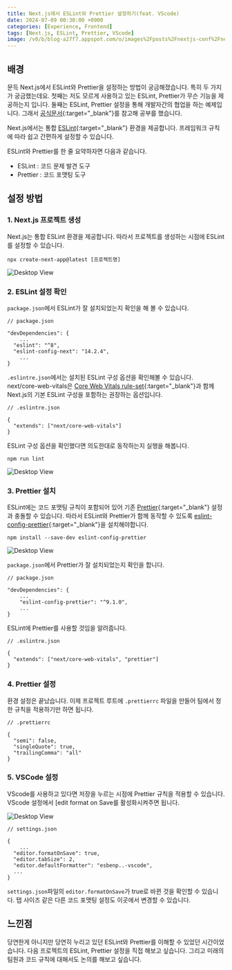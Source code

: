 ```yaml
---
title: Next.js에서 ESLint와 Prettier 설정하기(feat. VScode)
date: 2024-07-09 00:30:00 +0900
categories: [Experience, Frontend]
tags: [Next.js, ESLint, Prettier, VScode]
image: /v0/b/blog-a27f7.appspot.com/o/images%2Fposts%2Fnextjs-conf%2Fnextjs.png?alt=media&token=09247773-9707-4dd1-b3ca-3fe7f943497a
---
```


## 배경
문득 Next.js에서 ESLint와 Prettier을 설정하는 방법이 궁금해졌습니다. 특히 두 가지가 궁금했는데요. 첫째는 저도 모르게 사용하고 있는 ESLint, Prettier가 무슨 기능을 제공하는지 입니다. 둘째는 ESLint, Prettier 설정을 통해 개발자간의 협업을 하는 예제입니다. 그래서 [공식문서](https://nextjs.org/docs/app/building-your-application/configuring/eslint){:target="\_blank"}를 참고해 공부를 했습니다.

Next.js에서는 통합 [ESLint](https://eslint.org/){:target="\_blank"} 환경을 제공합니다. 프레임워크 규칙에 따라 쉽고 간편하게 설정할 수 있습니다.

ESLint와 Prettier를 한 줄 요약하자면 다음과 같습니다.
- ESLint : 코드 문제 발견 도구
- Prettier : 코드 포맷팅 도구

## 설정 방법

### 1. Next.js 프로젝트 생성
Next.js는 통합 ESLint 환경을 제공합니다. 따라서 프로젝트를 생성하는 시점에 ESLint를 설정할 수 있습니다.

```shell
npx create-next-app@latest [프로젝트명]
```

![Desktop View](https://firebasestorage.googleapis.com/v0/b/blog-a27f7.appspot.com/o/images%2Fposts%2Fnextjs-eslint-and-prettier%2Fimage-1.png?alt=media&token=ee532642-691a-4b9f-8b1c-d3f6b9519cc8)

### 2. ESLint 설정 확인
`package.json`에서 ESLint가 잘 설치되었는지 확인을 해 볼 수 있습니다.

```react
// package.json

"devDependencies": {
	...
  "eslint": "^8",
  "eslint-config-next": "14.2.4",
	...
}
```

`.eslintre.json`에서는 설치된 ESLint 구성 옵션을 확인해볼 수 있습니다. next/core-web-vitals은 [Core Web Vitals rule-set](https://web.dev/articles/vitals?hl=ko){:target="\_blank"}과 함께 Next.js의 기본 ESLint 구성을 포함하는 권장하는 옵션입니다.

```react
// .eslintre.json

{
  "extends": ["next/core-web-vitals"]
}
```

ESLint 구성 옵션을 확인했다면 의도한대로 동작하는지 실행을 해봅니다.

```shell
npm run lint
```

![Desktop View](https://firebasestorage.googleapis.com/v0/b/blog-a27f7.appspot.com/o/images%2Fposts%2Fnextjs-eslint-and-prettier%2Fimage-2.png?alt=media&token=418773dc-8ad9-408e-8daf-e372467fe248)

### 3. Prettier 설치
ESLint에는 코드 포맷팅 규칙이 포함되어 있어 기존 [Prettier](https://prettier.io/){:target="\_blank"} 설정과 충돌할 수 있습니다. 따라서 ESLint와 Prettier가 함께 동작할 수 있도록 [eslint-config-prettier](https://github.com/prettier/eslint-config-prettier){:target="\_blank"}을 설치해야합니다.

```shell
npm install --save-dev eslint-config-prettier
```

![Desktop View](https://firebasestorage.googleapis.com/v0/b/blog-a27f7.appspot.com/o/images%2Fposts%2Fnextjs-eslint-and-prettier%2Fimage-3.png?alt=media&token=169ccd84-cb3f-4fe8-9883-d130beb26935)

`package.json`에서 Prettier가 잘 설치되었는지 확인을 합니다.

```react
// package.json

"devDependencies": {
	...
	"eslint-config-prettier": "^9.1.0",
	...
}
```

ESLint에 Prettier를 사용할 것임을 알려줍니다.

```react
// .eslintre.json

{
  "extends": ["next/core-web-vitals", "prettier"]
}
```

### 4. Prettier 설정
환경 설정은 끝났습니다. 이제 프로젝트 루트에 `.prettierrc` 파일을 만들어 팀에서 정한 규칙을 적용하기만 하면 됩니다.

```react
// .prettierrc

{
  "semi": false,
  "singleQuote": true,
  "trailingComma": "all"
}
```

### 5. VSCode 설정
VScode를 사용하고 있다면 저장을 누르는 시점에 Prettier 규칙을 적용할 수 있습니다. VScode 설정에서 [edit format on Save를 활성화시켜주면 됩니다.

![Desktop View](https://firebasestorage.googleapis.com/v0/b/blog-a27f7.appspot.com/o/images%2Fposts%2Fnextjs-eslint-and-prettier%2Fimage-4.png?alt=media&token=dbbf8789-5933-4ae1-9d18-6a8e5706db8d)

```react
// settings.json

{
	...
  "editor.formatOnSave": true,
  "editor.tabSize": 2,
  "editor.defaultFormatter": "esbenp..-vscode",
  ...
}
```

`settings.json`파일의 `editor.formatOnSave`가 true로 바뀐 것을 확인할 수 있습니다. 탭 사이즈 같은 다른 코드 포맷팅 설정도 이곳에서 변경할 수 있습니다.

## 느낀점
당연한게 아니지만 당연히 누리고 있던 ESLint와 Prettier를 이해할 수 있었던 시간이었습니다. 다음 프로젝트의 ESLint, Prettier 설정을 직접 해보고 싶습니다. 그리고 미래의 팀원과 코드 규칙에 대해서도 논의를 해보고 싶습니다.
